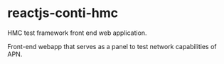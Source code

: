 # reactjs-conti-hmc
HMC test framework front end web application.

Front-end webapp that serves as a panel to test network capabilities of APN.
